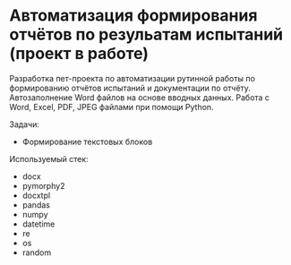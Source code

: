 # Автоматизация формирования отчётов по резульатам испытаний (проект в работе) 

Разработка пет-проекта по автоматизации рутинной работы по формированию отчётов испытаний и документации по отчёту. 
Автозаполнение Word файлов на основе вводных данных.
Работа с Word, Excel, PDF, JPEG файлами при помощи Python.

Задачи:
- Формирование текстовых блоков



Используемый стек:

- docx
- pymorphy2
- docxtpl 
- pandas
- numpy 
- datetime
- re
- os
- random
